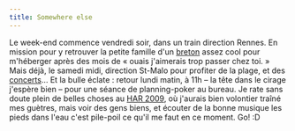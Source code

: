 ```yaml
---
title: Somewhere else
---
```


Le week-end commence vendredi soir, dans un train direction Rennes. En mission
pour y retrouver la petite famille d'un [breton](http://tuxaco.net) assez cool
pour m'héberger après des mois de « ouais j'aimerais trop passer chez toi. »
Mais déjà, le samedi midi, direction St-Malo pour profiter de la plage, et des
[concerts](http://www.laroutedurock.com)… Et la bulle éclate : retour lundi
matin, à 11h – la tête dans le cirage j'espère bien – pour une séance de
planning-poker au bureau. Je rate sans doute plein de belles choses au [HAR
2009](https://har2009.org/), où j'aurais bien volontier traîné mes guètres,
mais voir des gens biens, et écouter de la bonne musique les pieds dans l'eau
c'est pile-poil ce qu'il me faut en ce moment. Go! :D

